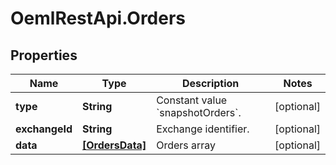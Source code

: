 # OemlRestApi.Orders

## Properties

Name | Type | Description | Notes
------------ | ------------- | ------------- | -------------
**type** | **String** | Constant value &#x60;snapshotOrders&#x60;. | [optional] 
**exchangeId** | **String** | Exchange identifier. | [optional] 
**data** | [**[OrdersData]**](OrdersData.md) | Orders array | [optional] 


